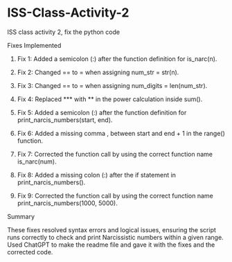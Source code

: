 # ISS-Class-Activity-2
ISS class activity 2, fix the python code

Fixes Implemented

1. Fix 1: Added a semicolon (:) after the function definition for is_narc(n).


2. Fix 2: Changed == to = when assigning num_str = str(n).


3. Fix 3: Changed == to = when assigning num_digits = len(num_str).


4. Fix 4: Replaced *** with ** in the power calculation inside sum().


5. Fix 5: Added a semicolon (:) after the function definition for print_narcis_numbers(start, end).


6. Fix 6: Added a missing comma , between start and end + 1 in the range() function.


7. Fix 7: Corrected the function call by using the correct function name is_narc(num).


8. Fix 8: Added a missing colon (:) after the if statement in print_narcis_numbers().


9. Fix 9: Corrected the function call by using the correct function name print_narcis_numbers(1000, 5000).


Summary

These fixes resolved syntax errors and logical issues, ensuring the script runs correctly to check and print Narcissistic numbers within a given range. Used ChatGPT to make the readme file and gave it with the fixes and the corrected code.
